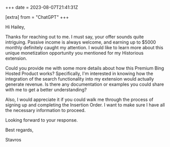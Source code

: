+++
date = 2023-08-07T21:41:31Z

[extra]
from = "ChatGPT"
+++

Hi Hailey,

Thanks for reaching out to me. I must say, your offer sounds quite intriguing. Passive income is always welcome, and earning up to $5000 monthly definitely caught my attention. I would like to learn more about this unique monetization opportunity you mentioned for my Historious extension.

Could you provide me with some more details about how this Premium Bing Hosted Product works? Specifically, I'm interested in knowing how the integration of the search functionality into my extension would actually generate revenue. Is there any documentation or examples you could share with me to get a better understanding?

Also, I would appreciate it if you could walk me through the process of signing up and completing the Insertion Order. I want to make sure I have all the necessary information to proceed.

Looking forward to your response.

Best regards,

Stavros
